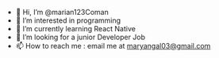 - 👋 Hi, I’m @marian123Coman
- 👀 I’m interested in programming
- 🌱 I’m currently learning React Native
- 💞️ I’m looking for a junior Developer Job
- 📫 How to reach me : email me at maryangal03@gmail.com

<!---
marian123Coman/marian123Coman is a ✨ special ✨ repository because its `README.md` (this file) appears on your GitHub profile.
You can click the Preview link to take a look at your changes.
--->

